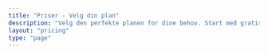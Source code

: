 ```yaml
---
title: "Priser - Velg din plan"
description: "Velg den perfekte planen for dine behov. Start med gratis prøve, ingen kredittkort nødvendig."
layout: "pricing"
type: "page"
---
```


